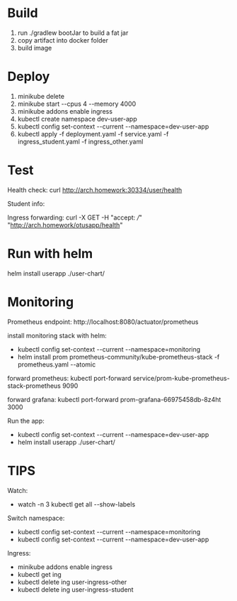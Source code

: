 # Build
1. run ./gradlew bootJar to build a fat jar
2. copy artifact into docker folder
3. build image
# Deploy
1. minikube delete
2. minikube start --cpus 4 --memory 4000
3. minikube addons enable ingress
4. kubectl create namespace dev-user-app
5. kubectl config set-context --current --namespace=dev-user-app
6. kubectl apply -f deployment.yaml -f service.yaml -f ingress_student.yaml -f ingress_other.yaml
# Test
Health check: curl http://arch.homework:30334/user/health

Student info: 

Ingress forwarding: curl -X GET -H "accept: */*" "http://arch.homework/otusapp/health"

# Run with helm
helm install userapp ./user-chart/

# Monitoring
Prometheus endpoint: http://localhost:8080/actuator/prometheus

install monitoring stack with helm:
- kubectl config set-context --current --namespace=monitoring
- helm install prom prometheus-community/kube-prometheus-stack -f prometheus.yaml --atomic

forward prometheus: kubectl port-forward service/prom-kube-prometheus-stack-prometheus 9090

forward grafana: kubectl port-forward prom-grafana-66975458db-8z4ht 3000

Run the app:
- kubectl config set-context --current --namespace=dev-user-app
- helm install userapp ./user-chart/

# TIPS

Watch:
- watch -n 3 kubectl get all --show-labels

Switch namespace:
- kubectl config set-context --current --namespace=monitoring
- kubectl config set-context --current --namespace=dev-user-app

Ingress:
- minikube addons enable ingress
- kubectl get ing
- kubectl delete ing user-ingress-other
- kubectl delete ing user-ingress-student

